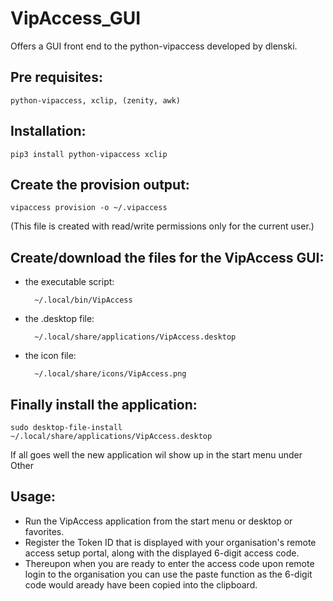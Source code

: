 # VipAccess_GUI
Offers a GUI front end to the  python-vipaccess developed by dlenski.

## Pre requisites:

	python-vipaccess, xclip, (zenity, awk)

## Installation:

	pip3 install python-vipaccess xclip

## Create the provision output:

	vipaccess provision -o ~/.vipaccess
(This file is created with read/write permissions only for the current user.)

## Create/download the files for the VipAccess GUI:

- the executable script:

		~/.local/bin/VipAccess
	
- the .desktop file:

		~/.local/share/applications/VipAccess.desktop
	
- the icon file:

		~/.local/share/icons/VipAccess.png
	
## Finally install the application:

	sudo desktop-file-install ~/.local/share/applications/VipAccess.desktop

If all goes well the new application wil show up in the start menu under Other

## Usage:
- Run the VipAccess application from the start menu or desktop or favorites.
- Register the Token ID that is displayed with your organisation's remote access setup portal, along with the displayed 6-digit access code.
- Thereupon when you are ready to enter the access code upon remote login to the organisation you can use the paste function as the 6-digit code would aready have been copied into the clipboard.
